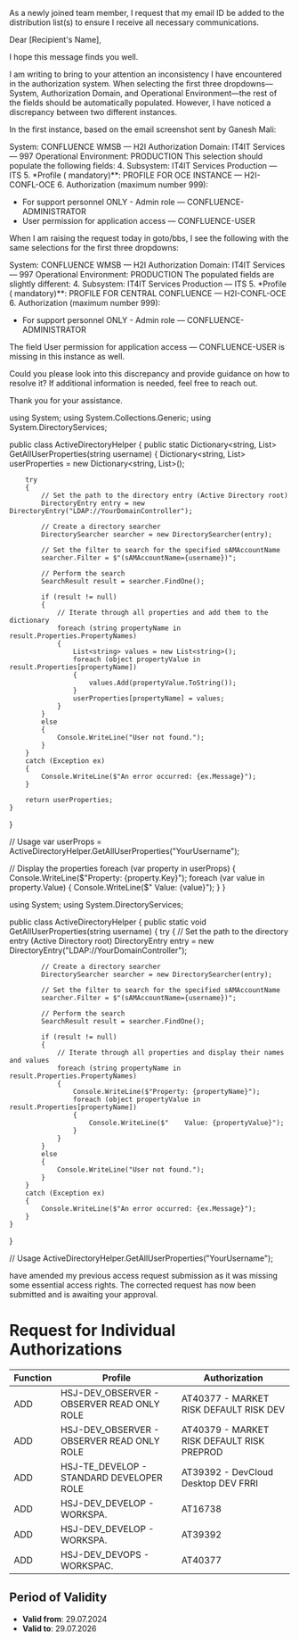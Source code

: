 As a newly joined team member, I request that my email ID be added to the  distribution list(s) to ensure I receive all necessary communications.


Dear [Recipient's Name],

I hope this message finds you well.

I am writing to bring to your attention an inconsistency I have encountered in the authorization system. When selecting the first three dropdowns—System, Authorization Domain, and Operational Environment—the rest of the fields should be automatically populated. However, I have noticed a discrepancy between two different instances.

In the first instance, based on the email screenshot sent by Ganesh Mali:

System: CONFLUENCE WMSB — H2I
Authorization Domain: IT4IT Services — 997
Operational Environment: PRODUCTION
This selection should populate the following fields:
4. Subsystem: IT4IT Services Production — ITS
5. *Profile ( mandatory)**: PROFILE FOR OCE INSTANCE — H2I-CONFL-OCE
6. Authorization (maximum number 999):
- For support personnel ONLY - Admin role — CONFLUENCE-ADMINISTRATOR
- User permission for application access — CONFLUENCE-USER


When I am raising the request today in goto/bbs, I see the following with the same selections for the first three dropdowns:

System: CONFLUENCE WMSB — H2I
Authorization Domain: IT4IT Services — 997
Operational Environment: PRODUCTION
The populated fields are slightly different:
4. Subsystem: IT4IT Services Production — ITS
5. *Profile ( mandatory)**: PROFILE FOR CENTRAL CONFLUENCE — H2I-CONFL-OCE
6. Authorization (maximum number 999):
- For support personnel ONLY - Admin role — CONFLUENCE-ADMINISTRATOR

The field User permission for application access — CONFLUENCE-USER is missing in this instance as well.

Could you please look into this discrepancy and provide guidance on how to resolve it? If additional information is needed, feel free to reach out.

Thank you for your assistance.





using System;
using System.Collections.Generic;
using System.DirectoryServices;

public class ActiveDirectoryHelper
{
    public static Dictionary<string, List<string>> GetAllUserProperties(string username)
    {
        Dictionary<string, List<string>> userProperties = new Dictionary<string, List<string>>();

        try
        {
            // Set the path to the directory entry (Active Directory root)
            DirectoryEntry entry = new DirectoryEntry("LDAP://YourDomainController");
            
            // Create a directory searcher
            DirectorySearcher searcher = new DirectorySearcher(entry);
            
            // Set the filter to search for the specified sAMAccountName
            searcher.Filter = $"(sAMAccountName={username})";
            
            // Perform the search
            SearchResult result = searcher.FindOne();
            
            if (result != null)
            {
                // Iterate through all properties and add them to the dictionary
                foreach (string propertyName in result.Properties.PropertyNames)
                {
                    List<string> values = new List<string>();
                    foreach (object propertyValue in result.Properties[propertyName])
                    {
                        values.Add(propertyValue.ToString());
                    }
                    userProperties[propertyName] = values;
                }
            }
            else
            {
                Console.WriteLine("User not found.");
            }
        }
        catch (Exception ex)
        {
            Console.WriteLine($"An error occurred: {ex.Message}");
        }

        return userProperties;
    }
}

// Usage
var userProps = ActiveDirectoryHelper.GetAllUserProperties("YourUsername");

// Display the properties
foreach (var property in userProps)
{
    Console.WriteLine($"Property: {property.Key}");
    foreach (var value in property.Value)
    {
        Console.WriteLine($"    Value: {value}");
    }
}


using System;
using System.DirectoryServices;

public class ActiveDirectoryHelper
{
    public static void GetAllUserProperties(string username)
    {
        try
        {
            // Set the path to the directory entry (Active Directory root)
            DirectoryEntry entry = new DirectoryEntry("LDAP://YourDomainController");
            
            // Create a directory searcher
            DirectorySearcher searcher = new DirectorySearcher(entry);
            
            // Set the filter to search for the specified sAMAccountName
            searcher.Filter = $"(sAMAccountName={username})";
            
            // Perform the search
            SearchResult result = searcher.FindOne();
            
            if (result != null)
            {
                // Iterate through all properties and display their names and values
                foreach (string propertyName in result.Properties.PropertyNames)
                {
                    Console.WriteLine($"Property: {propertyName}");
                    foreach (object propertyValue in result.Properties[propertyName])
                    {
                        Console.WriteLine($"    Value: {propertyValue}");
                    }
                }
            }
            else
            {
                Console.WriteLine("User not found.");
            }
        }
        catch (Exception ex)
        {
            Console.WriteLine($"An error occurred: {ex.Message}");
        }
    }
}

// Usage
ActiveDirectoryHelper.GetAllUserProperties("YourUsername");




 have amended my previous access request submission as it was missing some essential access rights. The corrected request has now been submitted and is awaiting your approval.





# Request for Individual Authorizations

| Function | Profile                                      | Authorization                                 |
|----------|----------------------------------------------|-----------------------------------------------|
| ADD      | HSJ-DEV_OBSERVER - OBSERVER READ ONLY ROLE   | AT40377 - MARKET RISK DEFAULT RISK DEV        |
| ADD      | HSJ-DEV_OBSERVER - OBSERVER READ ONLY ROLE   | AT40379 - MARKET RISK DEFAULT RISK PREPROD    |
| ADD      | HSJ-TE_DEVELOP - STANDARD DEVELOPER ROLE     | AT39392 - DevCloud Desktop DEV FRRI           |
| ADD      | HSJ-DEV_DEVELOP - WORKSPA.                   | AT16738                                       |
| ADD      | HSJ-DEV_DEVELOP - WORKSPA.                   | AT39392                                       |
| ADD      | HSJ-DEV_DEVOPS - WORKSPAC.                   | AT40377                                       |

## Period of Validity

* **Valid from**: 29.07.2024
* **Valid to**: 29.07.2026
